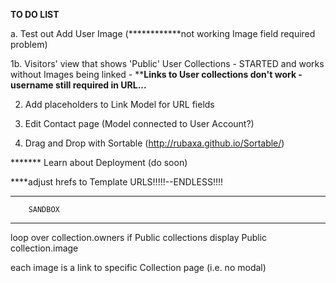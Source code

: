 
**TO DO LIST**

a. Test out Add User Image (************not working Image field required problem)

1b. Visitors' view that shows 'Public' User Collections - STARTED and works without Images being linked - 
********Links to User collections don't work - username still required in URL...******

2. Add placeholders to Link Model for URL fields

4. Edit Contact page (Model connected to User Account?)

5. Drag and Drop with Sortable (http://rubaxa.github.io/Sortable/)


******* Learn about Deployment (do soon)

****adjust hrefs to Template URLS!!!!!--ENDLESS!!!!




-------------------------
        SANDBOX
-------------------------

loop over collection.owners
    if Public collections 
        display Public collection.image

each image is a link to specific Collection page (i.e. no modal)

